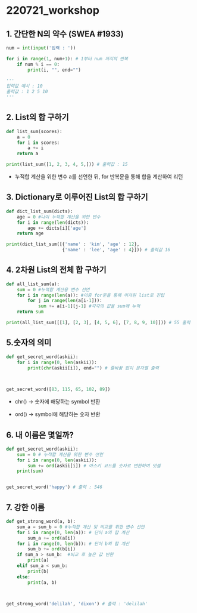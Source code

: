 # 220721_workshop

## 1. 간단한 N의 약수 (SWEA #1933)

```python
num = int(input('입력 : '))

for i in range(1, num+1): # 1부터 num 까지의 반복
    if num % i == 0:
        print(i, "", end="")

'''
입력값 예시 : 10
출력값 : 1 2 5 10
'''
```

## 2. List의 합 구하기

```python
def list_sum(scores):
    a = 0
    for i in scores:
        a += i
    return a

print(list_sum([1, 2, 3, 4, 5,])) # 출력값 : 15
```

- 누적합 계산을 위한 변수 a를 선언한 뒤,  for 반복문을 통해 합을 계산하여 리턴

## 3. Dictionary로 이루어진 List의 합 구하기

```python
def dict_list_sum(dicts):
    age = 0 #나이 누적합 계산을 위한 변수
    for i in range(len(dicts)):
        age += dicts[i]['age']
    return age

print(dict_list_sum([{'name' : 'kim', 'age' : 12},
                     {'name' : 'lee', 'age' : 4}])) # 출력값 16
```

## 4. 2차원 List의 전체 합 구하기

```python
def all_list_sum(a):
    sum = 0 #누적합 계산용 변수 선언
    for i in range(len(a)): #이중 for문을 통해 이차원 list로 진입
        for j in range(len(a[i-1])):
            sum += a[i-1][j-1] #각각의 값을 sum에 누적
    return sum

print(all_list_sum([[1], [2, 3], [4, 5, 6], [7, 8, 9, 10]])) # 55 출력
```

## 5.숫자의 의미

```python
def get_secret_word(askii):
    for i in range(0, len(askii)):
        print(chr(askii[i]), end="") # 줄바꿈 없이 문자열 출력
        


get_secret_word([83, 115, 65, 102, 89])
```

- chr() -> 숫자에 해당하는 symbol 반환

- ord() -> symbol에 해당하는 숫자 반환

## 6. 내 이름은 몇일까?

```python
def get_secret_word(askii):
    sum = 0 # 누적합 계산을 위한 변수 선언
    for i in range(0, len(askii)): 
        sum += ord(askii[i]) # 아스키 코드를 숫자로 변환하여 덧셈
    print(sum)


get_secret_word('happy') # 출력 : 546
```

## 7. 강한 이름

```python
def get_strong_word(a, b):
    sum_a = sum_b = 0 #누적합 계산 및 비교를 위한 변수 선언
    for i in range(0, len(a)): # 단어 a의 합 계산
        sum_a += ord(a[i])
    for i in range(0, len(b)): # 단어 b의 합 계산
        sum_b += ord(b[i])
    if sum_a > sum_b:  #비교 후 높은 값 반환
        print(a)
    elif sum_a < sum_b:
        print(b)
    else:
        print(a, b)



get_strong_word('delilah', 'dixon') # 출력 : 'delilah'
```


